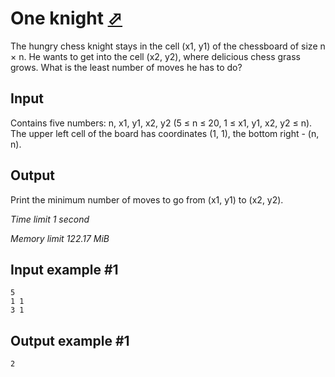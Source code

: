 # One knight [⬀](https://www.e-olymp.com/en/problems/997)

The hungry chess knight stays in the cell (x1, y1) of the chessboard of size n × n. He wants to get into the cell (x2, y2), where delicious chess grass grows. What is the least number of moves he has to do?

## Input

Contains five numbers: n, x1, y1, x2, y2 (5 ≤ n ≤ 20, 1 ≤ x1, y1, x2, y2 ≤ n). The upper left cell of the board has coordinates (1, 1), the bottom right - (n, n).

## Output

Print the minimum number of moves to go from (x1, y1) to (x2, y2).

_Time limit 1 second_

_Memory limit 122.17 MiB_

## Input example #1
```
5
1 1
3 1
```

## Output example #1
```
2
```
